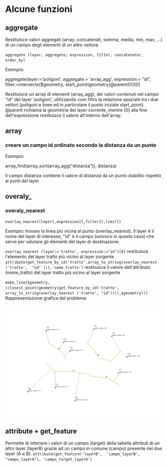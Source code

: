 # Alcune funzioni
## aggregate
Restituisce valori aggregati (array, concatenati, somma, media, min, max, ...) di un campo degli elementi di un altro vettore.

``aggregate (layer, aggregate, expression, filter, concatenator, order_by)``

Esempio: 

aggregate(layer:='poligoni', aggregate:= 'array_agg', 
          expression:= "id", 
          filter:=intersects($geometry, start_point(geometry(@parent))))[0]
		  
Restituisce un array di elementi (array_agg), dei valori contenuti nel campo "id" del layer 'poligoni', utilizzando com filtro
la relazione spaziale tra i due vettori (poligoni e linee ed in particolare il punto iniziale start_point). @parent richiama la geometria
del layer corrente, mentre [0] alla fine dell'espressione restituisce il valore all'interno dell'array.
## array
### creare un campo id ordinato secondo la distanza da un punto

Esempio:

array_find(array_sort(array_agg("distanza")), distanza)

Il campo distanza contiene il valore di distanza da un punto stabilito rispetto ai punti del layer


## overaly_
### overaly_nearest
``overlay_nearest(layer[,expression][,filter][,limit])``

Esempio: trovare la linea più vicina al punto (overlay_nearest). Il layer è il nome del layer di interesse, "id" è il campo (univoco in questo caso) che serve per valutare gli elementi del layer di destinazione. 


``overlay_nearest (layer:='tratto', expression:="id")[0]``
restituisce l'elemento del layer tratto più vicino al layer sorgente
``attribute(get_feature_by_id('tratto',array_to_string(overlay_nearest ('tratto',  "id" ))),'nome_tratto')``
restituisce il valore dell'attributo (nome_tratto) del layer tratto più vicino al layer sorgente 

``make_line($geometry,(closest_point(geometry(get_feature_by_id('tratto', array_to_string(overlay_nearest ('tratto', "id")))),$geometry)))``
Rappresentazione grafica del problema

![alt text](https://github.com/ludovico85/GIS-RESOURCES/blob/master/Field%20Calculator/img/overlay_nearest.PNG?raw=true)

## attribute + get_feature
Permette di ottenere i valori di un campo (target) della tabella attributi di un altro layer (layerB) grazie ad un campo in comune (campo) presente nei due layer (A e B).
``attribute(get_feature('layerB',  'campo_layerB', "campo_layerA"), 'campo_target_layerA')``


